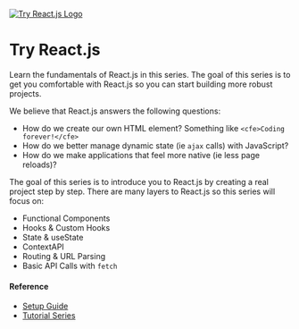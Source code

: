 [![Try React.js Logo](https://static.codingforentrepreneurs.com/media/projects/try-reactjs-2021/images/share/Try_Reactjs_-_Share.jpg)](https://www.codingforentrepreneurs.com/projects/try-reactjs-2021)

# Try React.js
Learn the fundamentals of React.js in this series. The goal of this series is to get you comfortable with React.js so you can start building more robust projects. 

We believe that React.js answers the following questions:

- How do we create our own HTML element? Something like `<cfe>Coding forever!</cfe>`
- How do we better manage dynamic state (ie `ajax` calls) with JavaScript?
- How do we make applications that feel more native (ie less page reloads)?


The goal of this series is to introduce you to React.js by creating a real project step by step. There are many layers to React.js so this series will focus on:

- Functional Components
- Hooks & Custom Hooks
- State & useState
- ContextAPI
- Routing & URL Parsing
- Basic API Calls with `fetch`

#### Reference
- [Setup Guide](https://www.codingforentrepreneurs.com/blog/setup-react/)
- [Tutorial Series](https://www.codingforentrepreneurs.com/projects/try-reactjs-2021)
